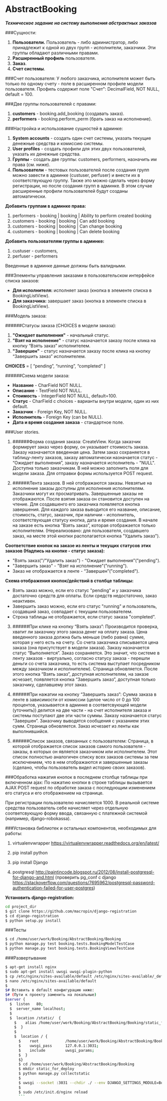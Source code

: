 # AbstractBooking

***Техническое задание на систему выполнения абстрактных заказов***

###Сущности:
1. **Пользователи.** Пользователь - либо администратор, либо принадлежит к одной из двух групп - исполнители, заказчики. Эти группы обладают различными правами.
2. **Расширенный профиль** пользователя.
3. **Заказ**.
4. **Счет системы**.


###Счет пользователя:
У любого заказчика, исполнителя может быть только по одному счету - поле в расширенном профиле модели пользователя. Профиль содержит поле "Счет":
DecimalField, NOT NULL, default = 100.

###Две группы пользователей с правами:
1. **customers** - booking.add_booking (создавать заказ).
2. **performers** - booking.perform_perm (брать заказ на исполнение).  


###Настройка и использование сущностей в админке:
1. **System accounts** - создать один счет системы, указать текущие денежные средства и комиссию системы.
2. **User profiles**	- создать профили для этих двух пользователей, указать их денежные средства.
3. **Группы** - создать две группы: customers, performers, назначить им права (см. ниже).
4. **Пользователи** - тестовых пользователей после создания групп можно завести в админке (custuser, perfuser) и внести их в соответствующую группу.
Также это можно сделать через форму регистрации, но после создания групп в админке. В этом случае расширенные профили пользователей будут созданы автоматически.

**Добавить группам в админке права:**

1. performers - booking | booking | Ability to perform created booking
2. customers - booking | booking | Can add booking
3. customers - booking | booking | Can change booking
4. customers - booking | booking | Can delete booking

**Добавить пользователям группы в админке:**
1. custuser - customers,
2. perfuser - performers

Введенные в админке данные должны быть валидными.

###Элементы управления заказами в пользовательском интерфейсе списка заказов:
- **Для исполнителя:** исполняет заказ (кнопка в элементе списка в BookingListView).
- **Для заказчика:** завершает заказ (кнопка в элементе списка в BookingListView).

###Модель заказа:

######Статусы заказа (CHOICES в модели заказа):
1. **"Ожидает выполнения"** - начальный статус.
2. **"Взят на исполнение"** - статус назначается заказу после клика на кнопку
“Взять заказ” исполнителем.
3. **"Завершен"** - статус назначается заказу после клика на кнопку “Завершить заказ” исполнителем.

**CHOICES** = [ “pending”, “running”, “completed” ]

######Схема модели заказа:
- **Название** - CharField NOT NULL.
- **Описание** - TextField NOT NULL.
- **Стоимость** - IntegerField NOT NULL, default=100.
- **Статус** - CharField с choices - варианты внутри модели, один из них default.
- **Заказчик** - Foreign Key, NOT NULL.
- **Исполнитель** - Foreign Key (can be NULL).
- **Дата и время создания заказа** - стандартное поле.


###User stories.

1. ######Форма создания заказа: CreateView.
Когда заказчик формирует заказ через форму, он указывает стоимость заказа.
Заказу назначается введенная цена. Затем заказ сохраняется в таблицу-ленту
заказов, заказу автоматически назначается статуc - “Ожидает выполнения”,
заказу назначается исполнитель - "NULL". Доступна только заказчикам. В ней можно заполнить поля для модели заказа. Для отправки формы используется POST request.

2. ######Лента заказов.
В ней отображаются заказы. Невзятые на исполнение заказы доступны для исполнения исполнителям. Заказчики могут их просматривать. Завершенные заказы не отображаются. После взятия заказа он становится доступен на чтение. Для создавшенго его заказчика появляется кнопка завершения.
Для каждого заказа выводится его название, описание, стоимость, статус,
заказчик, при наличии - исполнитель, соответствующая статусу кнопка, дата и
время создания. В начале на заказе есть кнопка “Взять заказ”, которая
отображается только исполнителям. (Нереализовано: для пользователя, создавшего заказ, на месте этой кнопки располагается кнопка "Удалить заказ").

**Соответствие кнопок на заказе из ленты и текущих статусов этих заказов
(Надпись на кнопке - статус заказа):**
- "Взять заказ("/"Удалить заказ") - "Ожидает выполнения"("pending").
- "Завершить заказ" - "Взят на исполнение"("running").
- Заказ не отображается в ленте - “Завершен”("completed").

**Схема отображения кнопок/действий в столбце таблицы:**
- Взять заказ можно, если его статус "pending" и у заказчика достаточно   средств для оплаты. Если средств недостаточно, заказ неактивен.
- Завершить заказ можно, если его статус "running" и пользователь,  создавший заказ, совпадает с текущим пользователем.
- Строка таблицы не отображается, если статус заказа "completed".

3. ######При клике на кнопку “Взять заказ”:
Производится проверка, хватит ли заказчику этого заказа денег на оплату заказа. Цена введенного заказа должна быть меньше (либо равна) сумме, которая у него есть на счету. Со счета заказчика списывается цена заказа (она присутствует в модели заказа). Заказу назначается  статус “Выполняется”. Заказ сохраняется. Это значит, что системе в ленту заказов - виртуально, согласно статусу заказа - перешли деньги со счета заказчика, то есть система выступает посредником между заказчиком и исполнителем). Страница обновляется. После этого кнопка “Взять заказ”, доступная исполнителям, на заказе исчезает, появляется кнопка “Завершить заказ”, доступная только заказчику, сделавшему этот заказ.

4. ######При нажатии на кнопку “Завершить заказ”:
Сумма заказа в ленте в зависимости от комиссии (целое число от 0 до 100 процентов, указывается в админке в соответсвующей модели (уточнить)) делится на две части - на счет исполнителя заказа и системы поступают две эти части суммы. Заказу назначается статус “Завершен”. Заказчику выводятся сообщения с указанием этих сумм. Страница обновляется. Заказ исчезает из ленты как выполнившийся.

4. ######Список заказов, связанных с пользователем:
Страница, в которой отображается список заказов самого пользователя - заказы, в которых он является заказчиком или исполнителем. Этот список полностью аналогичен списку всех заказов системы за тем исключением, что в нем отображаются и завершенные заказы (сделано, чтобы пользователь видел историю своих заказов).

###Обработка нажатия кнопок в последнем столбце таблицы при включенном ajax:
По нажатию кнопки в строке таблицы вызывается AJAX POST request по обработке заказа с последующим изменением его статуса и его отображением на странице.

При регистрации пользователю начисляется 1000. В реальной системе средства пользователь себе начисляет через отдельную соответсвующую форму ввода, связанную с платежной системой (например, django-robokassa).

###Установка библиотек и остальных компонентов, необходимых для работы:

1. virtualenvwrapper
https://virtualenvwrapper.readthedocs.org/en/latest/

2. pip install python

3. pip install Django

4. postgresql http://paintincode.blogspot.ru/2012/08/install-postgresql-for-django-and.html
(проверить pg_conf с django https://stackoverflow.com/questions/7695962/postgresql-password-authentication-failed-for-user-postgres)

**Установить django-registration:**
```sh
cd project_dir
$ git clone https://github.com/macropin/django-registration
$ cd django-registration
$ python setup.py install
```
###Тесты

```sh
$ cd /home/user/work/Booking/AbstractBooking/Booking
$ python manage.py test booking.tests.BookingModelTestCase
$ python manage.py test booking.tests.BookingViewsTestCase
```

###Развертывание

```sh
$ apt-get install nginx
$ sudo apt-get install uwsgi uwsgi-plugin-python
$ cp /etc/nginx/sites-available/default /etc/nginx/sites-available/_default
$ nano /etc/nginx/sites-available/default
$
$# Вставить в default конфигурацию ниже:
$# (Пути к проекту заменить на локальные)
$server {
  $  listen   80;
  $  server_name localhost;
  $  
  $  location /static/  {
    $    alias /home/user/work/Booking/AbstractBooking/Booking/static_for_deploy/;
    $  }
    $  
    $  location / {
      $    root            /home/user/work/Booking/AbstractBooking/Booking/Booking;
      $    uwsgi_pass      127.0.0.1:3031;
      $    include         uwsgi_params;
      $  }
      $}
      $ cd /home/user/work/Booking/AbstractBooking/Booking
      $ mkdir static_for_deploy
      $ python manage.py collectstatic
      $
      $ uwsgi --socket :3031 --chdir ./ --env DJANGO_SETTINGS_MODULE=Booking.settings --module "django.core.wsgi:get_wsgi_application()"
      $
      $ sudo /etc/init.d/nginx reload
      ```
      

